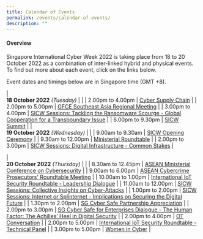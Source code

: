 ```yaml
---
title: Calendar of Events
permalink: /events/calendar-of-events/
description: ""
---
```

#### **Overview**

Singapore International Cyber Week 2022 is taking place from 18 to 20 October 2022 as a combination of inter-linked hybrid and physical events. To find out more about each event, click on the links below.

Event dates and timings below are in Singapore time (GMT +8). 

| <br> **18 October 2022** *(Tuesday)* |                                                                                                |
| 2.00pm to 4.00pm           | [Cyber Supply Chain](/events/18-October-2022/cyber-supply-chain)                                                         |
| 2.00pm to 5.00pm           | [GFCE Southeast Asia Regional Meeting](/events/18-October-2022/gfce)                                                         |
| 3.00pm to 4.00pm           | [SICW Sessions: Tackling the Ransomware Scourge - Global Cooperation for a Transboundary Issue](/events/18-October-2022/tackling-the-ransomware-scourge/)                                                         |
| 6.00pm to 9.30pm           | [SICW Summit](/events/18-October-2022/sicw-summit)                                                         |
| <br> **19 October 2022** *(Wednesday)* |                                                                                                |
| 9.00am to 9.30am           | [SICW Opening Ceremony](/events/19-October-2022/sicw-opening-ceremony)                                                         |
| 9.30am to 12.00pm           | [Ministerial Roundtable](/events/19-October-2022/ministerial-roundtable) |
| 2.00pm to 3.00pm              | [SICW Sessions: Digital Infrastructure - Common Stakes](/events/19-October-2022/digital-infrastructure/)                                    |

| <br> **20 October 2022** *(Thursday)*  |                                                                                                |
| 8.30am to 12.45pm             | [ASEAN Ministerial Conference on Cybersecurity](/events/20-October-2022/amcc)   |
| 9.00am to 6.00pm                | [ASEAN Cybercrime Prosecutors' Roundtable Meeting](/events/20-October-2022/acprm)                               |
| 10.00am to 1.00pm                | [International IoT Security Roundtable - Leadership Dialogue](/events/20-October-2022/IIOTSRT-leadership-dialogue/)                               |
| 11.00am to 12.00pm           | [SICW Sessions: Collective Insights on Cyber-Attacks](/events/20-October-2022/collective-insight-on-cyber-attacks/)     |
| 1.00pm to 2.00pm           | [SICW Sessions: Internet or Splinternet - Implications on Securing the Digital Future](/events/20-October-2022/internet-or-splinternet/)     |
| 1.30pm to 2.00pm                | [SG Cyber Safe Partnership Appreciation](/events/20-October-2022/sgcs-partnership-appreciation/)                               |
| 2.00pm to 3.00pm                | [SG Cyber Safe for Enterprises Dialogue - The Human Factor: The Achilles’ Heel in Digital Security](/events/20-October-2022/sgcs-enterprises-dialogue/)                               |
| 2.00pm to 4.00pm              | [OT Conversation](/events/20-October-2022/ot-conversation)                                    |
| 2.00pm to 5.00pm           | [International IoT Security Roundtable - Technical Panel](/events/20-October-2022/IIOTSRT-technical-panel)     |
| 3.00pm to 5.00pm          | [Women in Cyber](/events/20-October-2022/women-in-cyber)                                            |